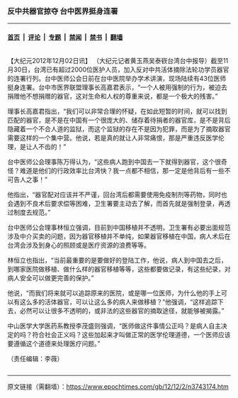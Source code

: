 ### 反中共器官掠夺   台中医界挺身连署

---

#### [首页](../../../..?n3743174) &nbsp;|&nbsp; [评论](../../../../../epoch-comment?n3743174) &nbsp;|&nbsp; [专题](../../../../../epoch-special?n3743174) &nbsp;|&nbsp; [禁闻](../../../../../epoch-news?n3743174) &nbsp;|&nbsp; [禁书](../../../../../books?n3743174) &nbsp;|&nbsp; [翻墙](https://github.com/gfw-breaker/nogfw/blob/master/README.md?n3743174)


<div class="column" id="artbody" itemprop="articleBody">
 <!-- article content begin -->
 <p>
  【大纪元2012年12月02日讯】 （大纪元记者黄玉燕吴泰嵚台湾台中报导）截至11月30日，台湾已有超过2000位医护人员，加入反对中共活体摘除法轮功学员器官的连署行列。台中医师公会日前在台中医院举办学术讲演，现场陆续有43位医师挺身连署。台中市医界联盟理事长高嘉君表示，“一个人被用强制的行为，被迫去捐赠他不想捐赠的器官，这对生命和人权的尊重来说，都是一个极大的残害。”
 </p>
 <p>
  理事长高嘉君指出，“我们可以非常合理的怀疑，在如此短暂的时间，就可以找到匹配的器官，是不是在中国有一个很庞大的、储存着待捐者的器官库，是不是背后隐藏着一个不合人道的监狱，而这个监狱的存在不是因为犯罪，而是为了摘取器官需要这样的一个集中营。他说，若是真的就让人非常痛恨，那是严重违反医学伦理，是让人不齿的！”
 </p>
 <p>
  台中医师公会理事陈万得认为，“这些病人跑到中国去一下就得到器官，这个很奇怪？难道是他们的行政效率比台湾快？我一点都不相信，那一定是他背后有一些不可告人之事！”
 </p>
 <p>
  他指出，“器官配对应该并不严谨，回台湾后都需要使用免疫制剂等药物，同时也会遇到不良术后要求偿等困难，卫生署要主动去了解，而首先就是强制登录，再透过制度去规范。”
 </p>
 <p>
  台中医师公会理事林恒立强调，目前到中国移植并不透明，卫生署有必要出面规范涉及中介买卖的问题，因为器官移植并不单纯，如果器官移植在中国，病人术后在台湾会涉及到身心的照顾或是医疗资源的浪费等等。
 </p>
 <p>
  林恒立也指出，“当前最重要的是要做好的登陆工作，他说，病人到中国去之后，到哪家医院做移植、做什么样的器官移植等等，这些都要做记录，有这些纪录，对病人安全可以做更完善的保护。”
 </p>
 <p>
  他说，“而我们将来就可以追踪原来的医院，或是哪一位医师，为什么他的手上可以有这么多的活体器官，可以让这么多的病人来做移植？”他强调，“这样追踪下去，必然可以让很多不透明的，或非法的这些器官的摘取途径，就能够被揭露。”
 </p>
 <p>
  中山医学大学医药系教授李茂盛则强调，“医师做这件事情公正吗？是病人自主决定的吗？符合社会正义吗？这些加起来才叫做正常的医学伦理道德，一个医师应该要遵循这个道德来处理医疗问题。”
 </p>
 <p>
  （责任编辑：李薇）
 </p>
 <!-- article content end -->
</div>


---

原文链接（需翻墙）：https://www.epochtimes.com/gb/12/12/2/n3743174.htm